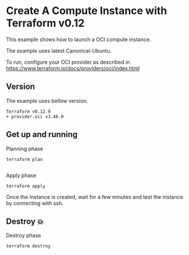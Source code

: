 # Create A Compute Instance with Terraform v0.12

This example shows how to launch a OCI compute instance.

The example uses latest Canonical-Ubuntu.

To run, configure your OCI provider as described in https://www.terraform.io/docs/providers/oci/index.html

## Version

The example uses bellow version.
```
Terraform v0.12.9
+ provider.oci v3.46.0
```

## Get up and running

Planning phase

```
terraform plan 
	
```

Apply phase

```
terraform apply
```

Once the Instance is created, wait for a few minutes and test the instance by connecting with ssh.

## Destroy :boom:

Destroy phase

```
terraform destroy
```


